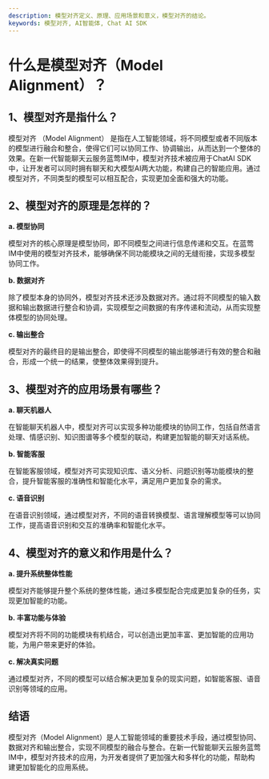 ```yaml
---
description: 模型对齐定义、原理、应用场景和意义，模型对齐的结论。
keywords: 模型对齐, AI智能体, Chat AI SDK
---
```

# 什么是模型对齐（Model Alignment）？

## 1、模型对齐是指什么？

模型对齐 （Model Alignment） 是指在人工智能领域，将不同模型或者不同版本的模型进行融合和整合，使得它们可以协同工作、协调输出，从而达到一个整体的效果。在新一代智能聊天云服务蓝莺IM中，模型对齐技术被应用于ChatAI SDK中，让开发者可以同时拥有聊天和大模型AI两大功能，构建自己的智能应用。通过模型对齐，不同类型的模型可以相互配合，实现更加全面和强大的功能。

## 2、模型对齐的原理是怎样的？

**a. 模型协同**

模型对齐的核心原理是模型协同，即不同模型之间进行信息传递和交互。在蓝莺IM中使用的模型对齐技术，能够确保不同功能模块之间的无缝衔接，实现多模型协同工作。

**b. 数据对齐**

除了模型本身的协同外，模型对齐技术还涉及数据对齐。通过将不同模型的输入数据和输出数据进行整合和协调，实现模型之间数据的有序传递和流动，从而实现整体模型的协同处理。

**c. 输出整合**

模型对齐的最终目的是输出整合，即使得不同模型的输出能够进行有效的整合和融合，形成一个统一的结果，使整体效果得到提升。

## 3、模型对齐的应用场景有哪些？

**a. 聊天机器人**

在智能聊天机器人中，模型对齐可以实现多种功能模块的协同工作，包括自然语言处理、情感识别、知识图谱等多个模型的联动，构建更加智能的聊天对话系统。

**b. 智能客服**

在智能客服领域，模型对齐可实现知识库、语义分析、问题识别等功能模块的整合，提升智能客服的准确性和智能化水平，满足用户更加复杂的需求。

**c. 语音识别**

在语音识别领域，通过模型对齐，不同的语音转换模型、语言理解模型等可以协同工作，提高语音识别和交互的准确率和智能化水平。

## 4、模型对齐的意义和作用是什么？

**a. 提升系统整体性能**

模型对齐能够提升整个系统的整体性能，通过多模型配合完成更加复杂的任务，实现更加智能的功能。

**b. 丰富功能与体验**

模型对齐将不同的功能模块有机结合，可以创造出更加丰富、更加智能的应用功能，为用户带来更好的体验。

**c. 解决真实问题**

通过模型对齐，不同的模型可以结合解决更加复杂的现实问题，如智能客服、语音识别等领域的应用。

## 结语

模型对齐（Model Alignment）是人工智能领域的重要技术手段，通过模型协同、数据对齐和输出整合，实现不同模型的融合与整合。在新一代智能聊天云服务蓝莺IM中，模型对齐技术的应用，为开发者提供了更加强大和多样化的功能，帮助构建更加智能化的应用系统。